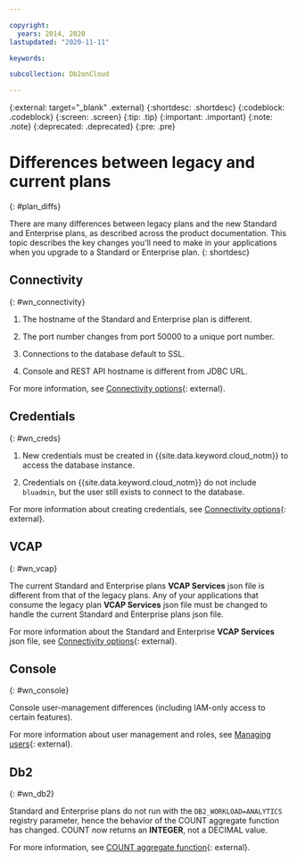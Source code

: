 ```yaml
---

copyright:
  years: 2014, 2020
lastupdated: "2020-11-11"

keywords: 

subcollection: Db2onCloud

---
```


<!-- Attribute definitions --> 
{:external: target="_blank" .external}
{:shortdesc: .shortdesc}
{:codeblock: .codeblock}
{:screen: .screen}
{:tip: .tip}
{:important: .important}
{:note: .note}
{:deprecated: .deprecated}
{:pre: .pre}

# Differences between legacy and current plans
{: #plan_diffs}

There are many differences between legacy plans and the new Standard and Enterprise plans, as described across the product documentation. This topic describes the key changes you'll need to make in your applications when you upgrade to a Standard or Enterprise plan.
{: shortdesc}

## Connectivity
{: #wn_connectivity}

1. The hostname of the Standard and Enterprise plan is different.

2. The port number changes from port 50000 to a unique port number.

3. Connections to the database default to SSL.

4. Console and REST API hostname is different from JDBC URL. 

For more information, see [Connectivity options](/docs/Db2onCloud?topic=Db2onCloud-connect_options){: external}.

## Credentials
{: #wn_creds}

1. New credentials must be created in {{site.data.keyword.cloud_notm}} to access the database instance. 

2. Credentials on {{site.data.keyword.cloud_notm}} do not include `bluadmin`, but the user still exists to connect to the database.

For more information about creating credentials, see [Connectivity options](/docs/Db2onCloud?topic=Db2onCloud-connect_options){: external}.

## VCAP
{: #wn_vcap}

The current Standard and Enterprise plans **VCAP Services** json file is different from that of the legacy plans. Any of your applications that consume the legacy plan **VCAP Services** json file must be changed to handle the current Standard and Enterprise plans json file. 

For more information about the Standard and Enterprise **VCAP Services** json file, see [Connectivity options](/docs/Db2onCloud?topic=Db2onCloud-connect_options){: external}.

## Console
{: #wn_console}

Console user-management differences (including IAM-only access to certain features).

For more information about user management and roles, see [Managing users](/docs/Db2onCloud?topic=Db2onCloud-user_mgmt){: external}.

## Db2
{: #wn_db2}

Standard and Enterprise plans do not run with the `DB2_WORKLOAD=ANALYTICS` registry parameter, hence the behavior of the COUNT aggregate function has changed. COUNT now returns an **INTEGER**, not a DECIMAL value. 

For more information, see [COUNT aggregate function](https://www.ibm.com/support/knowledgecenter/SSFMBX/com.ibm.swg.im.dashdb.sql.ref.doc/doc/r0000759.html){: external}.

